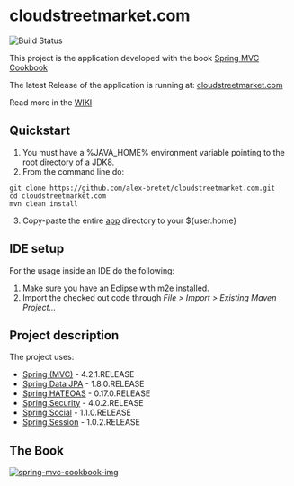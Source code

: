 # cloudstreetmarket.com

![Build Status](https://travis-ci.org/alex-bretet/cloudstreetmarket.com.svg?branch=master)

This project is the application developed with the book [Spring MVC Cookbook](https://www.packtpub.com/web-development/spring-mvc-cookbook)

The latest Release of the application is running at: [cloudstreetmarket.com](http://cloudstreetmarket.com)

Read more in the [WIKI](https://github.com/alex-bretet/cloudstreetmarket.com/wiki)

## Quickstart

1. You must have a %JAVA_HOME% environment variable pointing to the root directory of a JDK8.
2. From the command line do:

  ```
  git clone https://github.com/alex-bretet/cloudstreetmarket.com.git
  cd cloudstreetmarket.com
  mvn clean install
  ```

3. Copy-paste the entire [app](https://github.com/alex-bretet/cloudstreetmarket.com/tree/master/app) directory to your ${user.home}

## IDE setup

For the usage inside an IDE do the following:

1. Make sure you have an Eclipse with m2e installed.
2. Import the checked out code through *File > Import > Existing Maven Project…*

## Project description

The project uses:

- [Spring (MVC)](http://github.com/spring-projects/spring-framework) - 4.2.1.RELEASE
- [Spring Data JPA](http://github.com/spring-projects/spring-data-jpa) - 1.8.0.RELEASE
- [Spring HATEOAS](http://github.com/spring-projects/spring-hateoas) - 0.17.0.RELEASE
- [Spring Security](http://github.com/spring-projects/spring-security) - 4.0.2.RELEASE
- [Spring Social](https://github.com/spring-projects/spring-social) - 1.1.0.RELEASE
- [Spring Session](https://github.com/spring-projects/spring-social) - 1.0.2.RELEASE

## The Book

[![spring-mvc-cookbook-img]](http://www.amazon.co.uk/Spring-MVC-Cookbook-Alex-Bretet/dp/1784396419) 

<!---
Link References
-->

[spring-mvc-cookbook-img]:http://ecx.images-amazon.com/images/I/518gBtl%2BMpL.jpg
